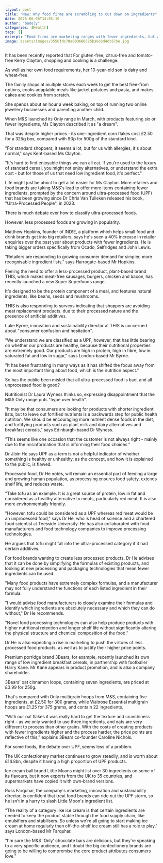 ```yaml
---
layout: post
title: "New: Why food firms are scrambling to cut down on ingredients"
date: 2025-06-06T14:05:19
author: "badely"
categories: [Health]
tags: []
excerpt: "Food firms are marketing ranges with fewer ingredients, but are they healthier?"
image: assets/images/3550fdc70a003666525b16d8d4db57be.jpg
---
```


It has been recently reported that For gluten-free, citrus-free and tomato-free Kerry Clayton, shopping and cooking is a challenge.

As well as her own food requirements, her 10-year-old son is dairy and wheat-free.

The family shops at multiple stores each week to get the best free-from options, cooks adaptable meals like jacket potatoes and pasta, and makes cakes and cookies from scratch.

She spends about an hour a week baking, on top of running two online jewellery businesses and parenting another child.

When M&S launched its Only range in March, with products featuring six or fewer ingredients, Ms Clayton described it as "a dream".

That was despite higher prices - its one-ingredient corn flakes cost £2.50 for a 325g box, compared with 90p for 500g of the standard kind.

"For standard shoppers, it seems a lot, but for us with allergies, it's about normal," says Kent-based Ms Clayton.

"It's hard to find enjoyable things we can all eat. If you're used to the luxury of standard cereal, you might not enjoy alternatives, or understand the extra cost - but for those of us that need low ingredient food, it's perfect."

Life might just be about to get a lot easier for Ms Clayton. More retailers and food brands are taking M&S's lead to offer more items containing fewer ingredients, prompted by the concern around ultra-processed food (UPF) that has been growing since Dr Chris Van Tulleken released his book, "Ultra-Processed People", in 2023.

There is much debate over how to classify ultra-processed foods.

However, less processed foods are growing in popularity.

Matthew Hopkins, founder of IND!E, a platform which helps small food and drink brands get into big retailers, says he's seen a 40% increase in retailer enquiries over the past year about products with fewer ingredients. He is taking bigger orders specifically from Ocado, Selfridges and John Lewis.

"Retailers are responding to growing consumer demand for simpler, more recognisable ingredient lists," says Harrogate-based Mr Hopkins.

Feeling the need to offer a less-processed product, plant-based brand THIS, which makes meat-free sausages, burgers, chicken and bacon, has recently launched a new Super Superfoods range.

It's designed to be the protein component of a meal, and features natural ingredients, like beans, seeds and mushrooms.

THIS is also responding to surveys indicating that shoppers are avoiding meat replacement products, due to their processed nature and the presence of artificial additives.

Luke Byrne, innovation and sustainability director at THIS is concerned about "consumer confusion and hesitation".

"We understand we are classified as a UPF, however, that has little bearing on whether our products are healthy, because their nutritional properties are extremely good. Our products are high in protein, high in fibre, low in saturated fat and low in sugar," says London-based Mr Byrne.

"It has been frustrating in many ways as it has shifted the focus away from the most important thing about food, which is the nutrition aspect."

So has the public been misled that all ultra-processed food is bad, and all unprocessed food is good?

Nutritionist Dr Laura Wyness thinks so, expressing disappointment that the M&S Only range puts "hype over health".

"It may be that consumers are looking for products with shorter ingredient lists, but to leave out fortified nutrients is a backwards step for public health nutrition. We should be encouraging more nutrient dense foods in the diet, and fortifying products such as plant milk and dairy alternatives and breakfast cereals," says Edinburgh-based Dr Wyness.

"This seems like one occasion that the customer is not always right - mainly due to the misinformation that is informing their food choices."

Dr Jibin He says UPF as a term is not a helpful indicator of whether something is healthy or unhealthy, as the concept, and how it is explained to the public, is flawed.

Processed food, Dr He notes, will remain an essential part of feeding a large and growing human population, as processing ensures food safety, extends shelf life, and reduces waste.

"Take tofu as an example. It is a great source of protein, low in fat and considered as a healthy alternative to meats, particularly red meat. It is also more environmentally friendly.

"However, tofu could be considered as a UPF whereas red meat would be an unprocessed food," says Dr He, who is head of science and a chartered food scientist at Teesside University. He has also collaborated with food manufacturers and food technology companies to improve processing technologies.

He argues that tofu might fall into the ultra-processed category if it had certain additives.

For food brands wanting to create less processed products, Dr He advises that it can be done by simplifying the formulas of existing products, and looking at new processing and packaging technologies that mean fewer ingredients can be used.

"Many food products have extremely complex formulas, and a manufacturer may not fully understand the functions of each listed ingredient in their formula.

"I would advise food manufacturers to closely examine their formulas and identify which ingredients are absolutely necessary and which they can do without," Dr He recommends.

"Novel food processing technologies can also help produce products with higher nutritional retention and longer shelf life without significantly altering the physical structure and chemical composition of the food."

Dr He is also expecting a rise in marketing to push the virtues of less processed food products, as well as to justify their higher price points.

Premium porridge brand 3Bears, for example, recently launched its own range of low ingredient breakfast cereals, in partnership with footballer Harry Kane. Mr Kane appears in product promotion, and is also a company shareholder.

3Bears' oat cinnamon loops, containing seven ingredients, are priced at £3.99 for 250g.

That's compared with Only multigrain hoops from M&S, containing five ingredients, at £2.50 for 300 grams, while Waitrose Essential multigrain hoops are £1.25 for 375 grams, and contain 22 ingredients.

"With our oat flakes it was really hard to get the texture and crunchiness right – as we only wanted to use three ingredients, and oats are very different to process than other grains. With the costs of creating products with fewer ingredients higher and the process harder, the price points are reflective of this," explains 3Bears co-founder Caroline Nichols.

For some foods, the debate over UPF, seems less of a problem. 

The UK confectionery market continues to grow steadily, and is worth about £14.8bn, despite it having a high proportion of UPF products.

Ice cream ball brand Little Moons might list over 30 ingredients on some of its flavours, but it now exports from the UK to 35 countries, and supermarkets have copied it with own-brand versions.

Ross Farquhar, the company's marketing, innovation and sustainability director, is confident that treat food brands can ride out the UPF storm, so he isn't in a hurry to slash Little Moon's ingredient list.

"The reality of a category like ice cream is that certain ingredients are needed to keep the product stable through the food supply chain, like emulsifiers and stabilisers. So unless we're all going to start making ice cream at home regularly then off-the-shelf ice cream still has a role to play," says London-based Mr Farquhar.

"I'm sure the M&S 'Only' chocolate bars are delicious, but they're speaking to a very specific audience, and I doubt the big confectionery brands are going to be willing to compromise the core product attributes consumers love."

